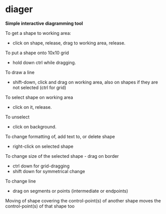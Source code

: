 # diager
**Simple interactive diagramming tool**

To get a shape to working area:
- click on shape, release, drag to working area, release.

To put a shape onto 10x10 grid 
- hold down ctrl while dragging.

To draw a line
- shift-down, click and drag on working area, also on shapes if they are not selected (ctrl for grid)

To select shape on working area 
- click on it, release.

To unselect 
- click on background.

To change formatting of, add text to, or delete shape
- right-click on selected shape

To change size of the selected shape - drag on border 
 - ctrl down for grid-dragging
 - shift down for symmetrical change
 
To change line
- drag on segments or points (intermediate or endpoints)

Moving of shape covering the control-point(s) of another shape moves the control-point(s) of that shape too

